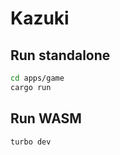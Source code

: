 # Kazuki

## Run standalone

```bash
cd apps/game
cargo run
```

## Run WASM

```bash
turbo dev
```
